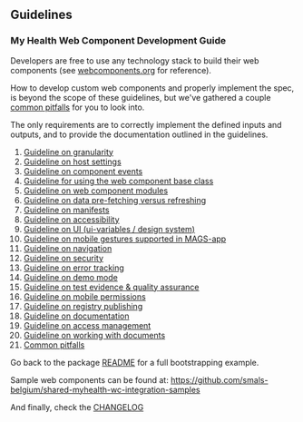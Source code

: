 ## Guidelines

### My Health Web Component Development Guide
Developers are free to use any technology stack to build their web components 
(see [webcomponents.org](https://www.webcomponents.org/) for reference).

How to develop custom web components and properly implement the spec, is beyond the scope of these guidelines,
but we've gathered a couple [common pitfalls](./21-common_pitfalls.md#custom-web-components) for you to look into.

The only requirements are to correctly implement the defined inputs and outputs, and to provide the documentation 
outlined in the guidelines.

1. [Guideline on granularity](./01-granularity.md)
2. [Guideline on host settings](./02-host_settings.md)
3. [Guideline on component events](./03-component_events.md)
4. [Guideline for using the web component base class](./04-component_base_class.md)
5. [Guideline on web component modules](./05-modules.md)
6. [Guideline on data pre-fetching versus refreshing](./06-data_pre-fetching_vs_refreshing.md)
7. [Guideline on manifests](./07-manifest.md)
8. [Guideline on accessibility](./08-accessibility.md)
9. [Guideline on UI (ui-variables / design system)](./09-ui_and_design-system.md)
10. [Guideline on mobile gestures supported in MAGS-app](./10-mobile_gestures.md)
11. [Guideline on navigation](./11-navigation.md)
12. [Guideline on security](./12-security.md)
13. [Guideline on error tracking](./13-error_tracking.md)
14. [Guideline on demo mode](./14-demo.md)
15. [Guideline on test evidence & quality assurance](./15-test_evidence_and_qa.md)
16. [Guideline on mobile permissions](./16-mobile_permissions.md)
17. [Guideline on registry publishing](./17-registry.md)
18. [Guideline on documentation](./18-documentation.md)
19. [Guideline on access management](./19-access_management.md)
20. [Guideline on working with documents](./20-working_with_documents.md)
21. [Common pitfalls](./21-common_pitfalls.md)

Go back to the package [README](../README.md) for a full bootstrapping example.

Sample web components can be found at: 
https://github.com/smals-belgium/shared-myhealth-wc-integration-samples

And finally, check the [CHANGELOG](../CHANGELOG.md)
